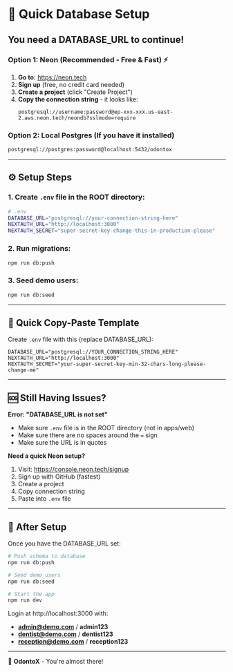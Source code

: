 # 🚀 Quick Database Setup

## You need a DATABASE_URL to continue!

### Option 1: Neon (Recommended - Free & Fast) ⚡

1. **Go to:** https://neon.tech
2. **Sign up** (free, no credit card needed)
3. **Create a project** (click "Create Project")
4. **Copy the connection string** - it looks like:
   ```
   postgresql://username:password@ep-xxx-xxx.us-east-2.aws.neon.tech/neondb?sslmode=require
   ```

### Option 2: Local Postgres (If you have it installed)

```bash
postgresql://postgres:password@localhost:5432/odontox
```

---

## ⚙️ Setup Steps

### 1. Create `.env` file in the ROOT directory:

```bash
# .env
DATABASE_URL="postgresql://your-connection-string-here"
NEXTAUTH_URL="http://localhost:3000"
NEXTAUTH_SECRET="super-secret-key-change-this-in-production-please"
```

### 2. Run migrations:

```bash
npm run db:push
```

### 3. Seed demo users:

```bash
npm run db:seed
```

---

## 🎯 Quick Copy-Paste Template

Create `.env` file with this (replace DATABASE_URL):

```env
DATABASE_URL="postgresql://YOUR_CONNECTION_STRING_HERE"
NEXTAUTH_URL="http://localhost:3000"
NEXTAUTH_SECRET="your-super-secret-key-min-32-chars-long-please-change-me"
```

---

## 🆘 Still Having Issues?

**Error: "DATABASE_URL is not set"**
- Make sure `.env` file is in the ROOT directory (not in apps/web)
- Make sure there are no spaces around the `=` sign
- Make sure the URL is in quotes

**Need a quick Neon setup?**
1. Visit: https://console.neon.tech/signup
2. Sign up with GitHub (fastest)
3. Create a project
4. Copy connection string
5. Paste into `.env` file

---

## 📝 After Setup

Once you have the DATABASE_URL set:

```bash
# Push schema to database
npm run db:push

# Seed demo users
npm run db:seed

# Start the app
npm run dev
```

Login at http://localhost:3000 with:
- **admin@demo.com** / **admin123**
- **dentist@demo.com** / **dentist123**
- **reception@demo.com** / **reception123**

---

🦷 **OdontoX** - You're almost there!




